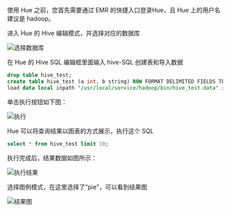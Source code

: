 使用 Hue 之前，您首先需要通过 EMR 的快捷入口登录Hue，且 Hue 上的用户名建议是 hadoop。

进入 Hue 的 Hive 编辑模式，并选择对应的数据库

![选择数据库](https://mc.qcloudimg.com/static/img/c3e31e8338d7e6df80720becf819d2cd/5-8-1-1.png)

在 Hue 的 Hive SQL 编辑框里面输入 hive-SQL 创建表和导入数据

``` sql
drop table hive_test;
create table hive_test (a int, b string) ROW FORMAT DELIMITED FIELDS TERMINATED BY ’,’;
load data local inpath "/usr/local/service/hadoop/bin/hive_test.data" into table hive_t
```

单击执行按钮如下图：

![执行](https://mc.qcloudimg.com/static/img/4e4de2b2e7cd5b7d67948b868582f508/5-8-1-2.png)

Hue 可以将查询结果以图表的方式展示，执行这个 SQL

``` sql
select * from hive_test limit 10;
```

执行完成后，结果数据如图所示：

![执行结果](https://mc.qcloudimg.com/static/img/8dadf3d5017f54cd98ab265034301bb4/5-8-1-3.png)

选择图例模式，在这里选择了"pie"，可以看到结果图

![结果图](https://mc.qcloudimg.com/static/img/d6df0d611093a07d841aad1376dc3a8b/5-8-1-4.png)
